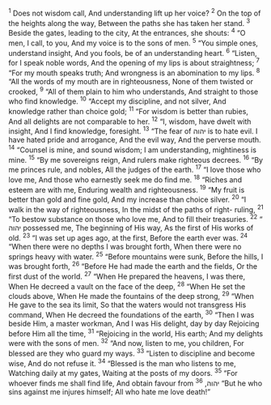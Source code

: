 <sup>1</sup> Does not wisdom call, And understanding lift up her voice?
<sup>2</sup> On the top of the heights along the way, Between the paths she has taken her stand.
<sup>3</sup> Beside the gates, leading to the city, At the entrances, she shouts:
<sup>4</sup> “O men, I call, to you, And my voice is to the sons of men.
<sup>5</sup> “You simple ones, understand insight, And you fools, be of an understanding heart.
<sup>6</sup> “Listen, for I speak noble words, And the opening of my lips is about straightness;
<sup>7</sup> “For my mouth speaks truth; And wrongness is an abomination to my lips.
<sup>8</sup> “All the words of my mouth are in righteousness, None of them twisted or crooked,
<sup>9</sup> “All of them plain to him who understands, And straight to those who find knowledge.
<sup>10</sup> “Accept my discipline, and not silver, And knowledge rather than choice gold;
<sup>11</sup> “For wisdom is better than rubies, And all delights are not comparable to her.
<sup>12</sup> “I, wisdom, have dwelt with insight, And I find knowledge, foresight.
<sup>13</sup> “The fear of יהוה is to hate evil. I have hated pride and arrogance, And the evil way, And the perverse mouth.
<sup>14</sup> “Counsel is mine, and sound wisdom; I am understanding, mightiness is mine.
<sup>15</sup> “By me sovereigns reign, And rulers make righteous decrees.
<sup>16</sup> “By me princes rule, and nobles, All the judges of the earth.
<sup>17</sup> “I love those who love me, And those who earnestly seek me do find me.
<sup>18</sup> “Riches and esteem are with me, Enduring wealth and righteousness.
<sup>19</sup> “My fruit is better than gold and fine gold, And my increase than choice silver.
<sup>20</sup> “I walk in the way of righteousness, In the midst of the paths of right- ruling,
<sup>21</sup> “To bestow substance on those who love me, And to fill their treasuries.
<sup>22</sup> “ יהוה possessed me, The beginning of His way, As the first of His works of old.
<sup>23</sup> “I was set up ages ago, at the first, Before the earth ever was.
<sup>24</sup> “When there were no depths I was brought forth, When there were no springs heavy with water.
<sup>25</sup> “Before mountains were sunk, Before the hills, I was brought forth,
<sup>26</sup> “Before He had made the earth and the fields, Or the first dust of the world.
<sup>27</sup> “When He prepared the heavens, I was there, When He decreed a vault on the face of the deep,
<sup>28</sup> “When He set the clouds above, When He made the fountains of the deep strong,
<sup>29</sup> “When He gave to the sea its limit, So that the waters would not transgress His command, When He decreed the foundations of the earth,
<sup>30</sup> “Then I was beside Him, a master workman, And I was His delight, day by day Rejoicing before Him all the time,
<sup>31</sup> “Rejoicing in the world, His earth; And my delights were with the sons of men.
<sup>32</sup> “And now, listen to me, you children, For blessed are they who guard my ways.
<sup>33</sup> “Listen to discipline and become wise, And do not refuse it.
<sup>34</sup> “Blessed is the man who listens to me, Watching daily at my gates, Waiting at the posts of my doors.
<sup>35</sup> “For whoever finds me shall find life, And obtain favour from יהוה,
<sup>36</sup> “But he who sins against me injures himself; All who hate me love death!”
